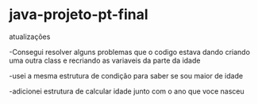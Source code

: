 # java-projeto-pt-final
atualizações

-Consegui resolver alguns problemas que o codigo estava dando criando uma outra class e recriando as variaveis da parte da idade

-usei a mesma estrutura de condição para saber se sou maior de idade 

-adicionei estrutura de calcular idade junto com o ano que voce nasceu

